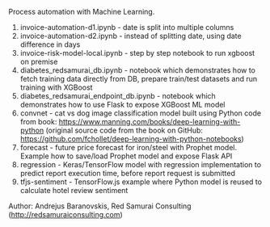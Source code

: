 Process automation with Machine Learning.

1. invoice-automation-d1.ipynb - date is split into multiple columns
2. invoice-automation-d2.ipynb - instead of splitting date, using date difference in days
3. invoice-risk-model-local.ipynb - step by step notebook to run xgboost on premise
4. diabetes_redsamurai_db.ipynb - notebook which demonstrates how to fetch training data directly from DB, prepare train/test datasets and run training with XGBoost
5. diabetes_redsamurai_endpoint_db.ipynb - notebook which demonstrates how to use Flask to expose XGBoost ML model
6. convnet - cat vs dog image classification model built using Python code from book: https://www.manning.com/books/deep-learning-with-python (original source code from the book on GitHub: https://github.com/fchollet/deep-learning-with-python-notebooks)
7. forecast - future price forecast for iron/steel with Prophet model. Example how to save/load Prophet model and expose Flask API
8. regression - Keras/TensorFlow model with regression implementation to predict report execution time, before report request is submitted
9. tfjs-sentiment - TensorFlow.js example where Python model is reused to calculate hotel review sentiment

Author: Andrejus Baranovskis, Red Samurai Consulting (http://redsamuraiconsulting.com)
